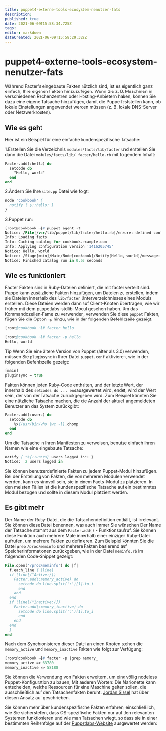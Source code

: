 ```yaml
---
title: puppet4-externe-tools-ecosystem-nenutzer-fats
description: 
published: true
date: 2021-06-09T15:58:34.725Z
tags: 
editor: markdown
dateCreated: 2021-06-09T15:58:29.322Z
---
```


# puppet4-externe-tools-ecosystem-nenutzer-fats

Während Facter's eingebaute Fakten nützlich sind, ist es eigentlich ganz einfach, Ihre eigenen Fakten hinzuzufügen. Wenn Sie z. B. Maschinen in verschiedenen Rechenzentren oder Hosting-Anbietern haben, können Sie dazu eine eigene Tatsache hinzufügen, damit die Puppe feststellen kann, ob lokale Einstellungen angewendet werden müssen (z. B. lokale DNS-Server oder Netzwerkrouten).

## Wie es geht

Hier ist ein Beispiel für eine einfache kundenspezifische Tatsache:

1.Erstellen Sie die Verzeichnis `modules/facts/lib/facter` und erstellen Sie dann die Datei `modules/facts/lib/ facter/hello.rb` mit folgendem Inhalt:

```pp
Facter.add(:hello) do
  setcode do
    "Hello, world"
  end
end
```

2.Ändern Sie Ihre `site.pp` Datei wie folgt:

```pp
node 'cookbook' {
  notify { $::hello: }
}
```

3.Puppet run:

```pp
[root@cookbook ~]# puppet agent -t
Notice: /File[/var/lib/puppet/lib/facter/hello.rb]/ensure: defined content as '{md5}f66d5e290459388c5ffb3694dd22388b'
Info: Loading facts
Info: Caching catalog for cookbook.example.com
Info: Applying configuration version '1416205745'
Notice: Hello, world
Notice: /Stage[main]/Main/Node[cookbook]/Notify[Hello, world]/message: defined 'message' as 'Hello, world'
Notice: Finished catalog run in 0.53 seconds
```

## Wie es funktioniert

Facter Fakten sind in Ruby-Dateien definiert, die mit facter verteilt sind. Puppe kann zusätzliche Fakten hinzufügen, um Dateien zu erstellen, indem sie Dateien innerhalb des `lib/facter` Unterverzeichnisses eines Moduls erstellen. Diese Dateien werden dann auf Client-Knoten übertragen, wie wir früher mit dem puppetlabs-stdlib-Modul gesehen haben. Um das Kommandozeilen-Fame zu verwenden, verwenden Sie diese `puppet` Fakten, fügen Sie die Option `-p` hinzu, wie in der folgenden Befehlszeile gezeigt:

```s
[root@cookbook ~]# facter hello

[root@cookbook ~]# facter -p hello
Hello, world
```

Tip
Wenn Sie eine ältere Version von Puppet (älter als 3.0) verwenden, müssen Sie `pluginsync` in Ihrer Datei `puppet.conf` aktivieren, wie in der folgenden Befehlszeile gezeigt:

```pp
[main]
pluginsync = true
```

Fakten können jeden Ruby-Code enthalten, und der letzte Wert, der innerhalb des `setcodes do ... end`ausgewertet wird, endet, wird der Wert sein, der von der Tatsache zurückgegeben wird. Zum Beispiel könnten Sie eine nützliche Tatsache machen, die die Anzahl der aktuell angemeldeten Benutzer an das System zurückgibt:

```pp
Facter.add(:users) do
  setcode do
    %x{/usr/bin/who |wc -l}.chomp
  end
end
```

Um die Tatsache in Ihren Manifesten zu verweisen, benutze einfach ihren Namen wie eine eingebaute Tatsache:

```pp
notify { "${::users} users logged in": }
Notice:  2 users logged in
```

Sie können benutzerdefinierte Fakten zu jedem Puppet-Modul hinzufügen. Bei der Erstellung von Fakten, die von mehreren Modulen verwendet werden, kann es sinnvoll sein, sie in einem Facts-Modul zu platzieren. In den meisten Fällen ist die kundenspezifische Tatsache auf ein bestimmtes Modul bezogen und sollte in diesem Modul platziert werden.

## Es gibt mehr

Der Name der Ruby-Datei, die die Tatsachendefinition enthält, ist irrelevant. Sie können diese Datei benennen, was auch immer Sie wünschen Der Name der Tatsache stammt aus dem `Facter.add()` - Funktionsaufruf. Sie können diese Funktion auch mehrere Male innerhalb einer einzigen Ruby-Datei aufrufen, um mehrere Fakten zu definieren. Zum Beispiel könnten Sie die Datei `grep` `/proc/meminfo` und mehrere Fakten basierend auf Speicherinformationen zurückgeben, wie in der Datei `meminfo.rb` im folgenden Code-Snippet gezeigt:

```pp
File.open('/proc/meminfo') do |f|
  f.each_line { |line|
  if (line[/^Active:/])
    Facter.add(:memory_active) do
      setcode do line.split(':')[1].to_i
      end
    end
  end
  if (line[/^Inactive:/])
    Facter.add(:memory_inactive) do
      setcode do line.split(':')[1].to_i
      end
    end
  end
  }
end
```

Nach dem Synchronisieren dieser Datei an einen Knoten stehen die `memory_active` und `memory_inactive` Fakten wie folgt zur Verfügung:

```pp
[root@cookbook ~]# facter -p |grep memory_
memory_active => 63780
memory_inactive => 58188
```

Sie können die Verwendung von Fakten erweitern, um eine völlig nodeless Puppet-Konfiguration zu bauen; Mit anderen Worten: Die Marionette kann entscheiden, welche Ressourcen für eine Maschine gelten sollen, die ausschließlich auf den Tatsachenfakten beruht. [Jordan Sissel]( http://www.semicomplete.com/blog/geekery/puppet-nodeless-configuration.html) hat über diesen Ansatz auf geschrieben.

Sie können mehr über kundenspezifische Fakten erfahren, einschließlich, wie Sie sicherstellen, dass OS-spezifische Fakten nur auf den relevanten Systemen funktionieren und wie man Tatsachen wiegt, so dass sie in einer bestimmten Reihenfolge auf der [Puppetlabs-Website](Http://docs.puppetlabs.com/guides/custom_facts.html) ausgewertet werden:
